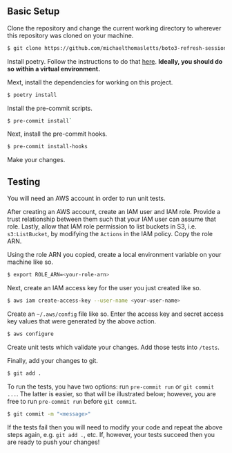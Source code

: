 ## Basic Setup

Clone the repository and change the current working directory to wherever this repository was cloned on your machine.

```bash
$ git clone https://github.com/michaelthomasletts/boto3-refresh-session.git && cd boto3-refresh-session
```

Install poetry. Follow the instructions to do that [here](https://python-poetry.org/docs/). **Ideally, you should do so within a virtual environment.**

Mext, install the dependencies for working on this project.

```bash
$ poetry install
```

Install the pre-commit scripts.

```bash
$ pre-commit install`
```

Next, install the pre-commit hooks.

```bash
$ pre-commit install-hooks
```

Make your changes.

## Testing

You will need an AWS account in order to run unit tests. 

After creating an AWS account, create an IAM user and IAM role. Provide a trust relationship between them such that your IAM user can assume that role. Lastly, allow that IAM role permission to list buckets in S3, i.e. `s3:ListBucket`, by modifying the `Actions` in the IAM policy. Copy the role ARN.

Using the role ARN you copied, create a local environment variable on your machine like so.

```bash
$ export ROLE_ARN=<your-role-arn>
```

Next, create an IAM access key for the user you just created like so.

```bash
$ aws iam create-access-key --user-name <your-user-name>
```

Create an `~/.aws/config` file like so. Enter the access key and secret access key values that were generated by the above action.

```bash
$ aws configure
```

Create unit tests which validate your changes. Add those tests into `/tests`. 

Finally, add your changes to git.

```bash
$ git add .
```

To run the tests, you have two options: run `pre-commit run` or `git commit ...`. The latter is easier, so that will be illustrated below; however, you are free to run `pre-commit run` before `git commit`.

```bash
$ git commit -m "<message>"
```

If the tests fail then you will need to modify your code and repeat the above steps again, e.g. `git add .`, etc. If, however, your tests succeed then you are ready to push your changes!